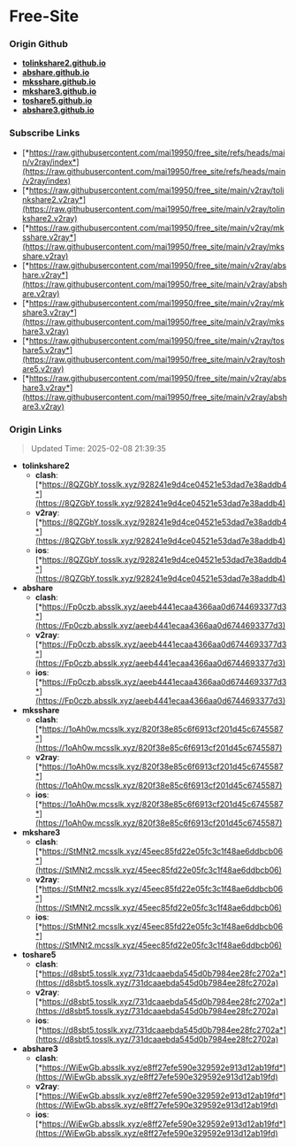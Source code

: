 # Free-Site

### Origin Github

- [**tolinkshare2.github.io**](https://github.com/tolinkshare2/tolinkshare2.github.io)
- [**abshare.github.io**](https://github.com/abshare/abshare.github.io)
- [**mksshare.github.io**](https://github.com/mksshare/mksshare.github.io)
- [**mkshare3.github.io**](https://github.com/mkshare3/mkshare3.github.io)
- [**toshare5.github.io**](https://github.com/toshare5/toshare5.github.io)
- [**abshare3.github.io**](https://github.com/abshare3/abshare3.github.io)

### Subscribe Links

- [*https://raw.githubusercontent.com/mai19950/free_site/refs/heads/main/v2ray/index*](https://raw.githubusercontent.com/mai19950/free_site/refs/heads/main/v2ray/index)
- [*https://raw.githubusercontent.com/mai19950/free_site/main/v2ray/tolinkshare2.v2ray*](https://raw.githubusercontent.com/mai19950/free_site/main/v2ray/tolinkshare2.v2ray)
- [*https://raw.githubusercontent.com/mai19950/free_site/main/v2ray/mksshare.v2ray*](https://raw.githubusercontent.com/mai19950/free_site/main/v2ray/mksshare.v2ray)
- [*https://raw.githubusercontent.com/mai19950/free_site/main/v2ray/abshare.v2ray*](https://raw.githubusercontent.com/mai19950/free_site/main/v2ray/abshare.v2ray)
- [*https://raw.githubusercontent.com/mai19950/free_site/main/v2ray/mkshare3.v2ray*](https://raw.githubusercontent.com/mai19950/free_site/main/v2ray/mkshare3.v2ray)
- [*https://raw.githubusercontent.com/mai19950/free_site/main/v2ray/toshare5.v2ray*](https://raw.githubusercontent.com/mai19950/free_site/main/v2ray/toshare5.v2ray)
- [*https://raw.githubusercontent.com/mai19950/free_site/main/v2ray/abshare3.v2ray*](https://raw.githubusercontent.com/mai19950/free_site/main/v2ray/abshare3.v2ray)

### Origin Links

> Updated Time: 2025-02-08 21:39:35

- **tolinkshare2**
  - **clash**: [*https://8QZGbY.tosslk.xyz/928241e9d4ce04521e53dad7e38addb4*](https://8QZGbY.tosslk.xyz/928241e9d4ce04521e53dad7e38addb4)
  - **v2ray**: [*https://8QZGbY.tosslk.xyz/928241e9d4ce04521e53dad7e38addb4*](https://8QZGbY.tosslk.xyz/928241e9d4ce04521e53dad7e38addb4)
  - **ios**: [*https://8QZGbY.tosslk.xyz/928241e9d4ce04521e53dad7e38addb4*](https://8QZGbY.tosslk.xyz/928241e9d4ce04521e53dad7e38addb4)
- **abshare**
  - **clash**: [*https://Fp0czb.absslk.xyz/aeeb4441ecaa4366aa0d6744693377d3*](https://Fp0czb.absslk.xyz/aeeb4441ecaa4366aa0d6744693377d3)
  - **v2ray**: [*https://Fp0czb.absslk.xyz/aeeb4441ecaa4366aa0d6744693377d3*](https://Fp0czb.absslk.xyz/aeeb4441ecaa4366aa0d6744693377d3)
  - **ios**: [*https://Fp0czb.absslk.xyz/aeeb4441ecaa4366aa0d6744693377d3*](https://Fp0czb.absslk.xyz/aeeb4441ecaa4366aa0d6744693377d3)
- **mksshare**
  - **clash**: [*https://1oAh0w.mcsslk.xyz/820f38e85c6f6913cf201d45c6745587*](https://1oAh0w.mcsslk.xyz/820f38e85c6f6913cf201d45c6745587)
  - **v2ray**: [*https://1oAh0w.mcsslk.xyz/820f38e85c6f6913cf201d45c6745587*](https://1oAh0w.mcsslk.xyz/820f38e85c6f6913cf201d45c6745587)
  - **ios**: [*https://1oAh0w.mcsslk.xyz/820f38e85c6f6913cf201d45c6745587*](https://1oAh0w.mcsslk.xyz/820f38e85c6f6913cf201d45c6745587)
- **mkshare3**
  - **clash**: [*https://StMNt2.mcsslk.xyz/45eec85fd22e05fc3c1f48ae6ddbcb06*](https://StMNt2.mcsslk.xyz/45eec85fd22e05fc3c1f48ae6ddbcb06)
  - **v2ray**: [*https://StMNt2.mcsslk.xyz/45eec85fd22e05fc3c1f48ae6ddbcb06*](https://StMNt2.mcsslk.xyz/45eec85fd22e05fc3c1f48ae6ddbcb06)
  - **ios**: [*https://StMNt2.mcsslk.xyz/45eec85fd22e05fc3c1f48ae6ddbcb06*](https://StMNt2.mcsslk.xyz/45eec85fd22e05fc3c1f48ae6ddbcb06)
- **toshare5**
  - **clash**: [*https://d8sbt5.tosslk.xyz/731dcaaebda545d0b7984ee28fc2702a*](https://d8sbt5.tosslk.xyz/731dcaaebda545d0b7984ee28fc2702a)
  - **v2ray**: [*https://d8sbt5.tosslk.xyz/731dcaaebda545d0b7984ee28fc2702a*](https://d8sbt5.tosslk.xyz/731dcaaebda545d0b7984ee28fc2702a)
  - **ios**: [*https://d8sbt5.tosslk.xyz/731dcaaebda545d0b7984ee28fc2702a*](https://d8sbt5.tosslk.xyz/731dcaaebda545d0b7984ee28fc2702a)
- **abshare3**
  - **clash**: [*https://WiEwGb.absslk.xyz/e8ff27efe590e329592e913d12ab19fd*](https://WiEwGb.absslk.xyz/e8ff27efe590e329592e913d12ab19fd)
  - **v2ray**: [*https://WiEwGb.absslk.xyz/e8ff27efe590e329592e913d12ab19fd*](https://WiEwGb.absslk.xyz/e8ff27efe590e329592e913d12ab19fd)
  - **ios**: [*https://WiEwGb.absslk.xyz/e8ff27efe590e329592e913d12ab19fd*](https://WiEwGb.absslk.xyz/e8ff27efe590e329592e913d12ab19fd)
